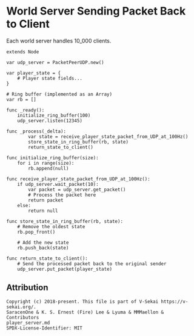 # World Server Sending Packet Back to Client

Each world server handles 10_000 clients.

```gdscript
extends Node

var udp_server = PacketPeerUDP.new()

var player_state = {
    # Player state fields...
}

# Ring buffer (implemented as an Array)
var rb = []

func _ready():
    initialize_ring_buffer(100)
    udp_server.listen(12345)

func _process(_delta):
        var state = receive_player_state_packet_from_UDP_at_100Hz()
        store_state_in_ring_buffer(rb, state)
        return_state_to_client()

func initialize_ring_buffer(size):
    for i in range(size):
        rb.append(null)

func receive_player_state_packet_from_UDP_at_100Hz():
    if udp_server.wait_packet(10):
        var packet = udp_server.get_packet()
        # Process the packet here
        return packet
    else:
        return null

func store_state_in_ring_buffer(rb, state):
    # Remove the oldest state
    rb.pop_front()

    # Add the new state
    rb.push_back(state)

func return_state_to_client():
    # Send the processed packet back to the original sender
    udp_server.put_packet(player_state)
```

## Attribution

    Copyright (c) 2018-present. This file is part of V-Sekai https://v-sekai.org/.
    SaracenOne & K. S. Ernest (Fire) Lee & Lyuma & MMMaellon & Contributors
    player_server.md
    SPDX-License-Identifier: MIT
